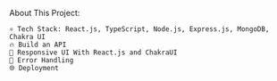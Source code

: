 About This Project:

    ⚛️ Tech Stack: React.js, TypeScript, Node.js, Express.js, MongoDB, Chakra UI
    🔥 Build an API
    📱 Responsive UI With React.js and ChakraUI
    🐞 Error Handling
    🌐 Deployment
